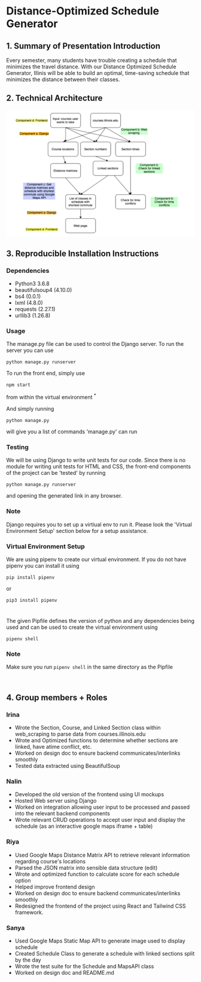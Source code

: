 # Distance-Optimized Schedule Generator


## 1. Summary of Presentation Introduction

Every semester, many students have trouble creating a schedule that minimizes the travel
distance. With our Distance Optimized Schedule Generator, Illinis will be able to build
an optimal, time-saving schedule that minimizes the distance between their classes.


## 2. Technical Architecture

![Alt text](tech_architecture.png?raw=true "Title")

## 3. Reproducible Installation Instructions

### Dependencies
* Python3 3.6.8
* beautifulsoup4 (4.10.0)
* bs4 (0.0.1)
* lxml (4.8.0)
* requests (2.27.1)
* urllib3 (1.26.8)

### Usage

The manage.py file can be used to control the Django server. To run the server you can use

```
python manage.py runserver
```
To run the front end, simply use

```
npm start
```

from within the virtual environment <sup>*</sup>

And simply running

```
python manage.py
```
will give you a list of commands 'manage.py' can run

### Testing

We will be using Django to write unit tests for our code. Since there is no module for writing unit tests for HTML and CSS, the front-end components of the project can be 'tested' by running 

```
python manage.py runserver
```

and opening the generated link in any browser.

### Note
Django requires you to set up a virtiual env to run it. Please look the 'Virtual Environment Setup' section below for a setup assistance.

### Virtual Environment Setup
We are using pipenv to create our virtual environment. 
If you do not have pipenv you can install it using

```
pip install pipenv
```

or

```
pip3 install pipenv
```
#

The given Pipfile defines the version of python and any dependencies being used and can be used to create the virtual environment using 

```
pipenv shell
```

### Note
Make sure you run ```pipenv shell``` in the same directory as the Pipfile

</br>

## 4. Group members + Roles

### Irina

* Wrote the Section, Course, and Linked Section class within web_scraping to parse data from courses.illinois.edu
* Wrote and Optimized functions to determine whether sections are linked, have atime conflict, etc.
* Worked on design doc to ensure backend communicates/interlinks smoothly
* Tested data extracted using BeautifulSoup

### Nalin

* Developed the old version of the frontend using UI mockups
* Hosted Web server using Django 
* Worked on integration allowing user input to be processed and passed into the relevant backend components
* Wrote relevant CRUD operations to accept user input and display the schedule (as an interactive google maps iframe + table)


### Riya
* Used Google Maps Distance Matrix API to retrieve relevant information regarding course's locations
* Parsed the JSON matrix into sensible data structure (edit)
* Wrote and optimized function to calculate score for each schedule option
* Helped improve frontend design 
* Worked on design doc to ensure backend communicates/interlinks smoothly
* Redesigned the frontend of the project using React and Tailwind CSS framework.

### Sanya
* Used Google Maps Static Map API to generate image used to display schedule
* Created Schedule Class to generate a schedule with linked sections split by the day 
* Wrote the test suite for the Schedule and MapsAPI class
* Worked on design doc and README.md

<!-- ![](resized.png?raw=true =200x200 ) -->
